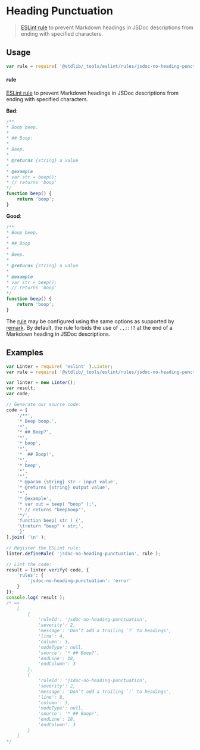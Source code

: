 <!--

@license Apache-2.0

Copyright (c) 2018 The Stdlib Authors.

Licensed under the Apache License, Version 2.0 (the "License");
you may not use this file except in compliance with the License.
You may obtain a copy of the License at

   http://www.apache.org/licenses/LICENSE-2.0

Unless required by applicable law or agreed to in writing, software
distributed under the License is distributed on an "AS IS" BASIS,
WITHOUT WARRANTIES OR CONDITIONS OF ANY KIND, either express or implied.
See the License for the specific language governing permissions and
limitations under the License.

-->

# Heading Punctuation

> [ESLint rule][eslint-rules] to prevent Markdown headings in JSDoc descriptions from ending with specified characters.

<section class="intro">

</section>

<!-- /.intro -->

<section class="usage">

## Usage

```javascript
var rule = require( '@stdlib/_tools/eslint/rules/jsdoc-no-heading-punctuation' );
```

#### rule

[ESLint rule][eslint-rules] to prevent Markdown headings in JSDoc descriptions from ending with specified characters.

**Bad**:

<!-- eslint-disable stdlib/jsdoc-no-heading-punctuation, stdlib/jsdoc-markdown-remark -->

```javascript
/**
* Boop beep.
*
* ## Boop:
*
* Beep.
*
* @returns {string} a value
*
* @example
* var str = beep();
* // returns 'boop'
*/
function beep() {
    return 'boop';
}
```

**Good**:

```javascript
/**
* Boop beep.
*
* ## Boop
*
* Beep.
*
* @returns {string} a value
*
* @example
* var str = beep();
* // returns 'boop'
*/
function beep() {
    return 'boop';
}
```

The [rule][eslint-rules] may be configured using the same options as supported by [remark][remark-lint-no-heading-punctuation]. By default, the rule forbids the use of `.,;:!?` at the end of a Markdown heading in JSDoc descriptions.

</section>

<!-- /.usage -->

<section class="examples">

## Examples

<!-- eslint no-undef: "error" -->

```javascript
var Linter = require( 'eslint' ).Linter;
var rule = require( '@stdlib/_tools/eslint/rules/jsdoc-no-heading-punctuation' );

var linter = new Linter();
var result;
var code;

// Generate our source code:
code = [
    '/**',
    '* Beep boop.',
    '*',
    '* ## Beep?',
    '*',
    '* boop',
    '*',
    '*  ## Boop!',
    '*',
    '* beep',
    '*',
    '*',
    '* @param {string} str - input value',
    '* @returns {string} output value',
    '*',
    '* @example',
    '* var out = beep( "boop" );',
    '* // returns "beepboop"',
    '*/',
    'function beep( str ) {',
    '\treturn "beep" + str;',
    '}'
].join( '\n' );

// Register the ESLint rule:
linter.defineRule( 'jsdoc-no-heading-punctuation', rule );

// Lint the code:
result = linter.verify( code, {
    'rules': {
        'jsdoc-no-heading-punctuation': 'error'
    }
});
console.log( result );
/* =>
    [
        {
            'ruleId': 'jsdoc-no-heading-punctuation',
            'severity': 2,
            'message': 'Don’t add a trailing `?` to headings',
            'line': 4,
            'column': 3,
            'nodeType': null,
            'source': '* ## Beep?',
            'endLine': 18,
            'endColumn': 3
        },
        {
            'ruleId': 'jsdoc-no-heading-punctuation',
            'severity': 2,
            'message': 'Don’t add a trailing `!` to headings',
            'line': 8,
            'column': 3,
            'nodeType': null,
            'source': '* ## Boop!',
            'endLine': 18,
            'endColumn': 3
        }
    ]
*/
```

</section>

<!-- /.examples -->

<!-- Section for related `stdlib` packages. Do not manually edit this section, as it is automatically populated. -->

<section class="related">

</section>

<!-- /.related -->

<!-- Section for all links. Make sure to keep an empty line after the `section` element and another before the `/section` close. -->

<section class="links">

[eslint-rules]: https://eslint.org/docs/developer-guide/working-with-rules

[remark-lint-no-heading-punctuation]: https://github.com/remarkjs/remark-lint/tree/19150d94f89f7a0d94d083417890236d11839641/packages/remark-lint-no-heading-punctuation

</section>

<!-- /.links -->
